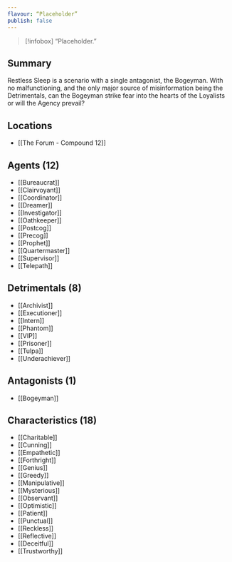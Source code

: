 ```yaml
---
flavour: “Placeholder”
publish: false
---
```

> [!infobox]
> “Placeholder.”

## Summary
Restless Sleep is a scenario with a single antagonist, the Bogeyman. With no malfunctioning, and the only major source of misinformation being the Detrimentals, can the Bogeyman strike fear into the hearts of the Loyalists or will the Agency prevail?

## Locations
- [[The Forum - Compound 12]]

## Agents (12)
- [[Bureaucrat]]
- [[Clairvoyant]]
- [[Coordinator]]
- [[Dreamer]]
- [[Investigator]]
- [[Oathkeeper]]
- [[Postcog]]
- [[Precog]]
- [[Prophet]]
- [[Quartermaster]]
- [[Supervisor]]
- [[Telepath]]

## Detrimentals (8)
- [[Archivist]]
- [[Executioner]]
- [[Intern]]
- [[Phantom]]
- [[VIP]]
- [[Prisoner]]
- [[Tulpa]]
- [[Underachiever]]

## Antagonists (1)
- [[Bogeyman]]

## Characteristics (18)
- [[Charitable]]
- [[Cunning]]
- [[Empathetic]]
- [[Forthright]]
- [[Genius]]
- [[Greedy]]
- [[Manipulative]]
- [[Mysterious]]
- [[Observant]]
- [[Optimistic]]
- [[Patient]]
- [[Punctual]]
- [[Reckless]]
- [[Reflective]]
- [[Deceitful]]
- [[Trustworthy]]

